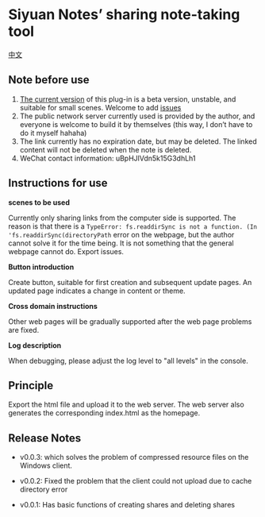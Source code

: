 # Siyuan Notes’ sharing note-taking tool

[中文](./README_zh_CN.md)

## Note before use

1. [The current version](https://github.com/tengfei-xy/siyuan-plugin-share-system/releases) of this plug-in is a beta version, unstable, and suitable for small scenes. Welcome to add [issues](https://github.com/tengfei-xy/siyuan-plugin-share-system/issues)
2. The public network server currently used is provided by the author, and everyone is welcome to build it by themselves (this way, I don’t have to do it myself hahaha)
3. The link currently has no expiration date, but may be deleted. The linked content will not be deleted when the note is deleted.
4. WeChat contact information: uBpHJlVdn5k15G3dhLh1

## Instructions for use

**scenes to be used**

Currently only sharing links from the computer side is supported. The reason is that there is a `TypeError: fs.readdirSync is not a function. (In 'fs.readdirSync(directoryPath` error on the webpage, but the author cannot solve it for the time being. It is not something that the general webpage cannot do. Export issues.

**Button introduction**

Create button, suitable for first creation and subsequent update pages. An updated page indicates a change in content or theme.

**Cross domain instructions**

Other web pages will be gradually supported after the web page problems are fixed.

**Log description**

When debugging, please adjust the log level to "all levels" in the console.

## Principle

Export the html file and upload it to the web server. The web server also generates the corresponding index.html as the homepage.



## Release Notes

- v0.0.3: which solves the problem of compressed resource files on the Windows client.

- v0.0.2: Fixed the problem that the client could not upload due to cache directory error

- v0.0.1: Has basic functions of creating shares and deleting shares

